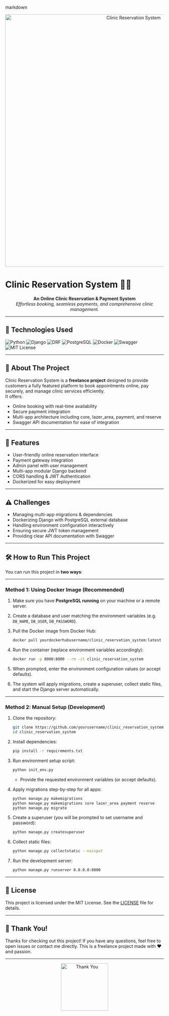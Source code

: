 markdown
<!-- Project Banner Image -->
<p align="center">
  <img src="https://dribbble.com/shots/24421440-Healthcare-Medical-Illustrations?utm_source=Clipboard_Shot&utm_campaign=visualtap&utm_content=Healthcare%20%26%20Medical%20Illustrations%20%F0%9F%8C%A1%EF%B8%8F&utm_medium=Social_Share&utm_source=Clipboard_Shot&utm_campaign=visualtap&utm_content=Healthcare%20%26%20Medical%20Illustrations%20%F0%9F%8C%A1%EF%B8%8F&utm_medium=Social_Share" alt="Clinic Reservation System" width="800" />
</p>

# Clinic Reservation System 🏥📅

<p align="center">
  <strong>An Online Clinic Reservation & Payment System</strong><br>
  <em>Effortless booking, seamless payments, and comprehensive clinic management.</em>
</p>

---

## 🚀 Technologies Used

![Python](https://img.shields.io/badge/Python-3.11-blue?logo=python&style=flat-square)
![Django](https://img.shields.io/badge/Django-5.1.6-green?logo=django&style=flat-square)
![DRF](https://img.shields.io/badge/DRF-3.15.2-blue?style=flat-square)
![PostgreSQL](https://img.shields.io/badge/PostgreSQL-15.3-blue?logo=postgresql&style=flat-square)
![Docker](https://img.shields.io/badge/Docker-24.0-blue?logo=docker&style=flat-square)
![Swagger](https://img.shields.io/badge/Swagger-API-orange?style=flat-square)
![MIT License](https://img.shields.io/badge/License-MIT-green?style=flat-square)

---

## 📌 About The Project

Clinic Reservation System is a **freelance project** designed to provide customers a fully featured platform to book appointments online, pay securely, and manage clinic services efficiently.  
It offers:  
- Online booking with real-time availability  
- Secure payment integration  
- Multi-app architecture including core, lazer_area, payment, and reserve  
- Swagger API documentation for ease of integration

---

## 🎯 Features

- User-friendly online reservation interface  
- Payment gateway integration  
- Admin panel with user management  
- Multi-app modular Django backend  
- CORS handling & JWT Authentication  
- Dockerized for easy deployment  

---

## ⚠️ Challenges

- Managing multi-app migrations & dependencies  
- Dockerizing Django with PostgreSQL external database  
- Handling environment configuration interactively  
- Ensuring secure JWT token management  
- Providing clear API documentation with Swagger

---

## 🛠️ How to Run This Project

You can run this project in **two ways**:

---

### Method 1: Using Docker Image (Recommended)

1. Make sure you have **PostgreSQL running** on your machine or a remote server.  
2. Create a database and user matching the environment variables (e.g. `DB_NAME`, `DB_USER`, `DB_PASSWORD`).  
3. Pull the Docker image from Docker Hub:  
   ```bash
   docker pull yourdockerhubusername/clinic_reservation_system:latest


4. Run the container (replace environment variables accordingly):

   ```bash
   docker run -p 8000:8000 --rm -it clinic_reservation_system
   ```
5. When prompted, enter the environment configuration values (or accept defaults).
6. The system will apply migrations, create a superuser, collect static files, and start the Django server automatically.

---

### Method 2: Manual Setup (Development)

1. Clone the repository:

   ```bash
   git clone https://github.com/yourusername/clinic_reservation_system.git
   cd clinic_reservation_system
   ```
2. Install dependencies:

   ```bash
   pip install -r requirements.txt
   ```
3. Run environment setup script:

   ```bash
   python init_env.py
   ```

   * Provide the requested environment variables (or accept defaults).
4. Apply migrations step-by-step for all apps:

   ```bash
   python manage.py makemigrations
   python manage.py makemigrations core lazer_area payment reserve
   python manage.py migrate
   ```
5. Create a superuser (you will be prompted to set username and password):

   ```bash
   python manage.py createsuperuser
   ```
6. Collect static files:

   ```bash
   python manage.py collectstatic --noinput
   ```
7. Run the development server:

   ```bash
   python manage.py runserver 0.0.0.0:8000
   ```

---

## 📄 License

This project is licensed under the MIT License. See the [LICENSE](LICENSE) file for details.

---

## 🙌 Thank You!

Thanks for checking out this project! If you have any questions, feel free to open issues or contact me directly.
This is a freelance project made with ❤️ and passion.

---

<p align="center">
  <img src="https://encrypted-tbn0.gstatic.com/images?q=tbn:ANd9GcR7QoXmAh6XSNXMO4vaXKMU3rMtO8VcXwkwaw&s" alt="Thank You" width="150" />
</p>
